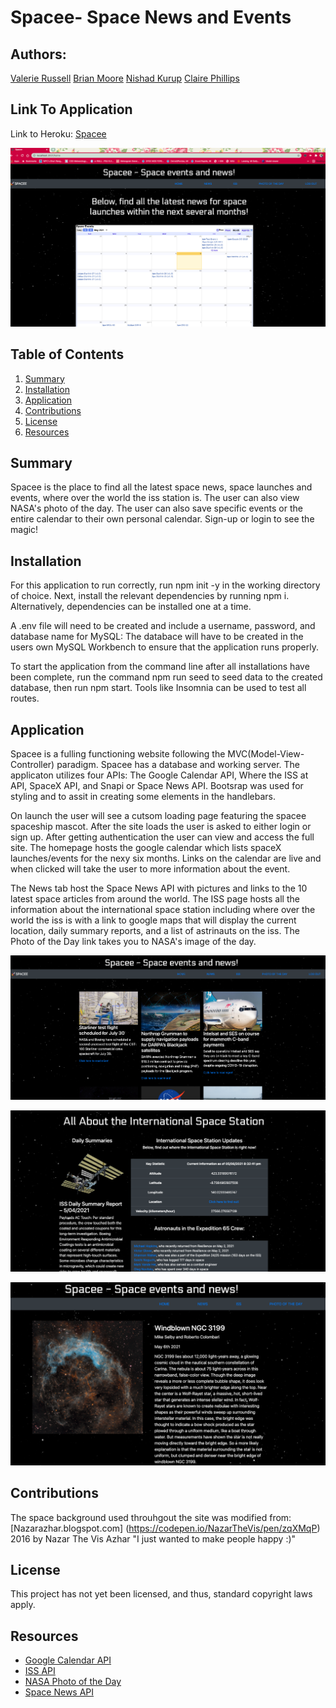 # Spacee- Space News and Events

## Authors: 
[Valerie Russell](https://github.com/vruss14)
[Brian Moore](https://github.com/bborumoore)
[Nishad Kurup](https://github.com/Nishadkurup)
[Claire Phillips](https://github.com/ClairePhillips51)

## Link To Application
Link to Heroku: [Spacee](https://space-e.herokuapp.com/)

![Spacee Home Page](pictures/spacee-homepage.png)


## Table of Contents
1. [Summary](#summary)
2. [Installation](#installation)
3. [Application](#application)
4. [Contributions](#contributions)
5. [License](#license)
6. [Resources](#resources)


## Summary
Spacee is the place to find all the latest space news, space launches and events, where over the world the iss station is. The user can also view NASA's photo of the day. The user can also save specific events or the entire calendar to their own personal calendar. Sign-up or login to see the magic!


## Installation
For this application to run correctly, run npm init -y in the working directory of choice. Next, install the relevant dependencies by running npm i. Alternatively, dependencies can be installed one at a time. 

A .env file will need to be created and include a username, password, and database name for MySQL: The databace will have to be created in the users own MySQL Workbench to ensure that the application runs properly.

To start the application from the command line after all installations have been complete, run the command npm run seed to seed data to the created database, then run npm start. Tools like Insomnia can be used to test all routes.


## Application
Spacee is a fulling functioning website following the MVC(Model-View-Controller) paradigm. Spacee has a database and working server. The applicaton utilizes four APIs: The Google Calendar API, Where the ISS at API, SpaceX API, and Snapi or Space News API. Bootsrap was used for styling and to assit in creating some elements in the handlebars.

On launch the user will see a cutsom loading page featuring the spacee spaceship mascot. After the site loads the user is asked to either login or sign up. After getting authentication the user can view and access the full site. The homepage hosts the google calendar which lists spaceX launches/events for the nexy six months. Links on the calendar are live and when clicked will take the user to more information about the event. 

The News tab host the Space News API with pictures and links to the 10 latest space articles from around the world. The ISS page hosts all the information about the international space station including where over the world the iss is with a link to google maps that will display the current location, daily summary reports, and a list of astrinauts on the iss. The Photo of the Day link takes you to NASA's image of the day. 

![Spacee News Page](pictures/news-page.png)

![Spacee iss Page](pictures/iss-page.png)

![Spacee photo of the day Page](pictures/potd.png)



## Contributions
The space background used throuhgout the site was modified from:
[Nazarazhar.blogspot.com] (https://codepen.io/NazarTheVis/pen/zqXMqP) 
2016 by Nazar The Vis Azhar
"I just wanted to make people happy :)"


## License
This project has not yet been licensed, and thus, standard copyright laws apply.


## Resources
* [Google Calendar API](https://developers.google.com/calendar/overview)
* [ISS API](https://www.programmableweb.com/api/where-iss-rest-api)
* [NASA Photo of the Day](https://apod.nasa.gov/apod/astropix.html)
* [Space News API](https://thespacedevs.com/snapi) 